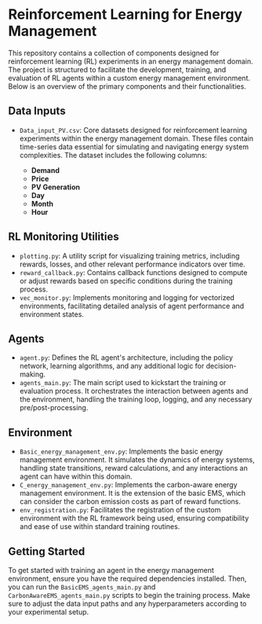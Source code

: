 # Reinforcement Learning for Energy Management

This repository contains a collection of components designed for reinforcement learning (RL) experiments in an energy management domain. The project is structured to facilitate the development, training, and evaluation of RL agents within a custom energy management environment. Below is an overview of the primary components and their functionalities.

## Data Inputs

- `Data_input_PV.csv`: Core datasets designed for reinforcement learning experiments within the energy management domain. These files contain time-series data essential for simulating and navigating energy system complexities. The dataset includes the following columns:

  - **Demand**
  - **Price**
  - **PV Generation**
  - **Day**
  - **Month**
  - **Hour**

## RL Monitoring Utilities

- `plotting.py`: A utility script for visualizing training metrics, including rewards, losses, and other relevant performance indicators over time.
- `reward_callback.py`: Contains callback functions designed to compute or adjust rewards based on specific conditions during the training process.
- `vec_monitor.py`: Implements monitoring and logging for vectorized environments, facilitating detailed analysis of agent performance and environment states.

## Agents

- `agent.py`: Defines the RL agent's architecture, including the policy network, learning algorithms, and any additional logic for decision-making.
- `agents_main.py`: The main script used to kickstart the training or evaluation process. It orchestrates the interaction between agents and the environment, handling the training loop, logging, and any necessary pre/post-processing.

## Environment

- `Basic_energy_management_env.py`: Implements the basic energy management environment. It simulates the dynamics of energy systems, handling state transitions, reward calculations, and any interactions an agent can have within this domain.
- `C_energy_management_env.py`: Implements the carbon-aware energy management environment. It is the extension of the basic EMS, which can consider the carbon emission costs as part of reward functions.
- `env_registration.py`: Facilitates the registration of the custom environment with the RL framework being used, ensuring compatibility and ease of use within standard training routines.

## Getting Started

To get started with training an agent in the energy management environment, ensure you have the required dependencies installed. Then, you can run the `BasicEMS_agents_main.py` and `CarbonAwareEMS_agents_main.py` scripts to begin the training process. Make sure to adjust the data input paths and any hyperparameters according to your experimental setup.
